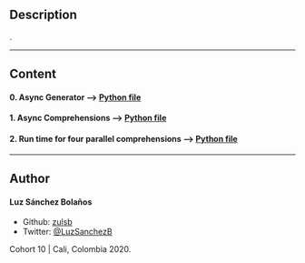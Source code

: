 ## Description

.

---
## Content

#### 0. Async Generator --> [Python file](./0-async_generator.py)

#### 1. Async Comprehensions --> [Python file](./1-async_comprehension.py)

#### 2. Run time for four parallel comprehensions --> [Python file](./2-measure_runtime.py)
---

## Author
#### Luz Sánchez Bolaños
- Github: [zulsb](https://github.com/zulsb)
- Twitter: [@LuzSanchezB](https://twitter.com/LuzSanchezB)

Cohort 10 | Cali, Colombia 2020.